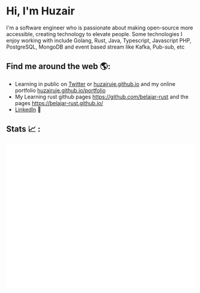 # Hi, I'm Huzair

I'm a software engineer who is passionate about making open-source more accessible, creating technology to elevate people. Some technologies I enjoy working with include Golang, Rust, Java, Typescript, Javascript PHP, PostgreSQL, MongoDB and event based stream like Kafka, Pub-sub, etc


## Find me around the web 🌎:
- Learning in public on <a href="https://twitter.com/HuzairUje">Twitter</a> or <a href="https://huzairuje.github.io/">huzairuje.github.io</a> and my online portfolio <a href="https://huzairuje.github.io/portfolio">huzairuje.github.io/portfolio</a>
- My Learning rust github pages <a href="https://github.com/belajar-rust">https://github.com/belajar-rust</a> and the pages <a href="https://belajar-rust.github.io/">https://belajar-rust.github.io/</a>
- <a href="https://www.linkedin.com/in/muhammadhuzair-327479b2/">LinkedIn</a> 💼

## Stats 📈 :

![Metrics](https://github.com/huzairuje/huzairuje/blob/master/github-metrics.svg)
